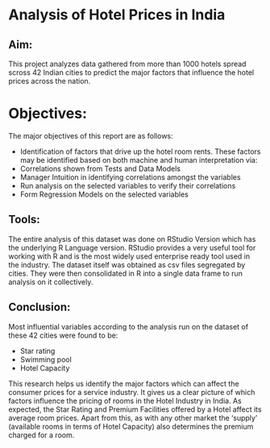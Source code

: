 # Analysis of Hotel Prices in India

## Aim:

This project analyzes data gathered from more than 1000 hotels spread scross 42 Indian cities to predict the major factors that influence the hotel prices across the nation.

# Objectives: 

The major objectives of this report are as follows: 
* Identification of factors that drive up the hotel room rents. These factors may be identified based on both machine and human interpretation via: 
* Correlations shown from Tests and Data Models 
* Manager Intuition in identifying correlations amongst the variables 
* Run analysis on the selected variables to verify their correlations 
* Form Regression Models on the selected variables 

## Tools:

The entire analysis of this dataset was done on RStudio Version which has the underlying R Language version. RStudio provides a very useful tool for working with R and is the most widely used enterprise ready tool used in the industry. The dataset itself was obtained as csv files segregated by cities. They were then consolidated in R into a single data frame to run analysis on it collectively. 

## Conclusion:

Most influential variables according to the analysis run on the dataset of these 42 cities were found to be: 

* Star rating 
* Swimming pool 
* Hotel Capacity 

This research helps us identify the major factors which can affect the consumer prices for a service industry. It gives us a clear picture of which factors influence the pricing of rooms in the Hotel Industry in India. As expected, the Star Rating and Premium Facilities offered by a Hotel affect its average room prices. Apart from this, as with any other market the ‘supply’ (available rooms in terms of Hotel Capacity) also determines the premium charged for a room.

